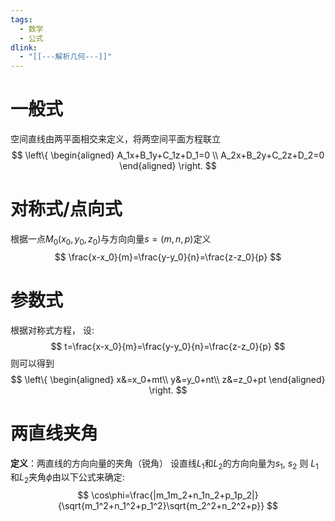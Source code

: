 ```yaml
---
tags:
  - 数学
  - 公式
dlink:
  - "[[---解析几何---]]"
---
```

# 一般式
空间直线由两平面相交来定义，将两空间平面方程联立
$$ \left\{
\begin{aligned}
A_1x+B_1y+C_1z+D_1=0 \\
A_2x+B_2y+C_2z+D_2=0
\end{aligned}
\right.
$$
# 对称式/点向式
根据一点$M_0(x_0,y_0,z_0)$与方向向量$s=(m,n,p)$定义
$$
\frac{x-x_0}{m}=\frac{y-y_0}{n}=\frac{z-z_0}{p}
$$
# 参数式
根据对称式方程， 设: 
$$
t=\frac{x-x_0}{m}=\frac{y-y_0}{n}=\frac{z-z_0}{p}
$$
则可以得到
$$
\left\{
\begin{aligned}
x&=x_0+mt\\
y&=y_0+nt\\
z&=z_0+pt
\end{aligned}
\right.
$$
# 两直线夹角
**定义**：两直线的方向向量的夹角（锐角）
设直线$L_1$和$L_2$的方向向量为$s_1$, $s_2$
则 $L_1$和$L_2$夹角$\phi$由以下公式来确定:
$$
\cos\phi=\frac{|m_1m_2+n_1n_2+p_1p_2|}{\sqrt{m_1^2+n_1^2+p_1^2}\sqrt{m_2^2+n_2^2+p}}
$$